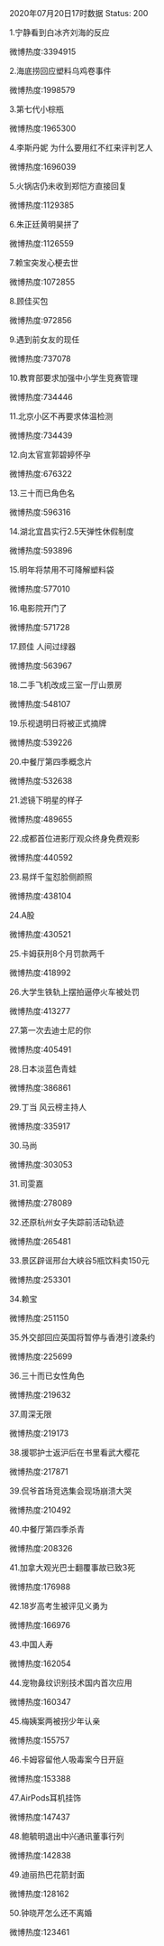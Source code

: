 2020年07月20日17时数据
Status: 200

1.宁静看到白冰齐刘海的反应

微博热度:3394915

2.海底捞回应塑料乌鸡卷事件

微博热度:1998579

3.第七代小棕瓶

微博热度:1965300

4.李斯丹妮 为什么要用红不红来评判艺人

微博热度:1696039

5.火锅店仍未收到郑恺方直接回复

微博热度:1129385

6.朱正廷黄明昊拼了

微博热度:1126559

7.赖宝突发心梗去世

微博热度:1072855

8.顾佳买包

微博热度:972856

9.遇到前女友的现任

微博热度:737078

10.教育部要求加强中小学生竞赛管理

微博热度:734446

11.北京小区不再要求体温检测

微博热度:734439

12.向太官宣郭碧婷怀孕

微博热度:676322

13.三十而已角色名

微博热度:596316

14.湖北宜昌实行2.5天弹性休假制度

微博热度:593896

15.明年将禁用不可降解塑料袋

微博热度:577010

16.电影院开门了

微博热度:571728

17.顾佳 人间过绿器

微博热度:563967

18.二手飞机改成三室一厅山景房

微博热度:548107

19.乐视退明日将被正式摘牌

微博热度:539226

20.中餐厅第四季概念片

微博热度:532638

21.滤镜下明星的样子

微博热度:489655

22.成都首位进影厅观众终身免费观影

微博热度:440592

23.易烊千玺怼脸侧颜照

微博热度:438104

24.A股

微博热度:430521

25.卡姆获刑8个月罚款两千

微博热度:418992

26.大学生铁轨上摆拍逼停火车被处罚

微博热度:413277

27.第一次去迪士尼的你

微博热度:405491

28.日本淡蓝色青蛙

微博热度:386861

29.丁当 风云榜主持人

微博热度:335917

30.马尚

微博热度:303053

31.司雯嘉

微博热度:278089

32.还原杭州女子失踪前活动轨迹

微博热度:265481

33.景区辟谣邢台大峡谷5瓶饮料卖150元

微博热度:253301

34.赖宝

微博热度:251150

35.外交部回应英国将暂停与香港引渡条约

微博热度:225699

36.三十而已女性角色

微博热度:219632

37.周深无限

微博热度:219173

38.援鄂护士返沪后在书里看武大樱花

微博热度:217871

39.侃爷首场竞选集会现场崩溃大哭

微博热度:210492

40.中餐厅第四季杀青

微博热度:208326

41.加拿大观光巴士翻覆事故已致3死

微博热度:176988

42.18岁高考生被评见义勇为

微博热度:166976

43.中国人寿

微博热度:162054

44.宠物鼻纹识别技术国内首次应用

微博热度:160347

45.梅姨案两被拐少年认亲

微博热度:155757

46.卡姆容留他人吸毒案今日开庭

微博热度:153388

47.AirPods耳机挂饰

微博热度:147437

48.鲍毓明退出中兴通讯董事行列

微博热度:142838

49.迪丽热巴花箭封面

微博热度:128162

50.钟晓芹怎么还不离婚

微博热度:123461


